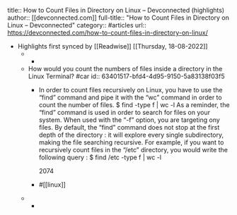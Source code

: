 title:: How to Count Files in Directory on Linux – Devconnected (highlights)
author:: [[devconnected.com]]
full-title:: "How to Count Files in Directory on Linux – Devconnected"
category:: #articles
url:: https://devconnected.com/how-to-count-files-in-directory-on-linux/

- Highlights first synced by [[Readwise]] [[Thursday, 18-08-2022]]
	- -
	- How would you count the numbers of files inside a directory in the Linux Terminal? #car
	  id:: 63401517-bfd4-4d95-9150-5a83138f03f5
		- In order to count files recursively on Linux, you have to use the “find” command and pipe it with the “wc” command in order to count the number of files.
		  $ find <directory> -type f | wc -l
		  As a reminder, the “find” command is used in order to search for files on your system. 
		  When used with the “-f” option, you are targeting ony files. 
		  By default, the “find” command does not stop at the first depth of the directory : it will explore every single subdirectory, making the file searching recursive.
		  For example, if you want to recursively count files in the “/etc” directory, you would write the following query :
		  $ find /etc -type f | wc -l
		  
		  2074
		- #[[linux]]
	- -